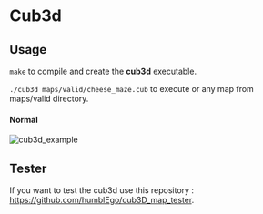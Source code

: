# Cub3d

## Usage

``make`` to compile and create the **cub3d** executable.

``./cub3d maps/valid/cheese_maze.cub`` to execute or any map from maps/valid directory.

#### Normal

![cub3d_example](https://github.com/i4b2c/42-cub3d/assets/117470349/eefd0576-92cb-418b-9691-2cda8a0aca93)


## Tester 

If you want to test the cub3d use this repository : https://github.com/humblEgo/cub3D_map_tester.
